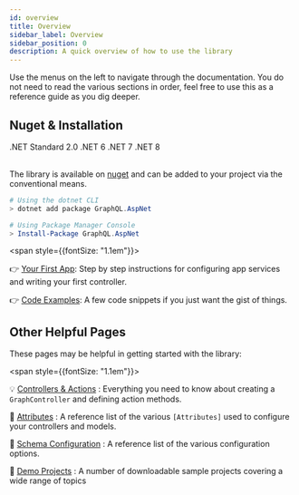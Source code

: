 ```yaml
---
id: overview
title: Overview
sidebar_label: Overview
sidebar_position: 0
description: A quick overview of how to use the library
---
```


Use the menus on the left to navigate through the documentation. You do not need to read the various sections in order, feel free to use this as a reference guide as you dig deeper.

## Nuget & Installation

<span className="pill">.NET Standard 2.0</span> <span className="pill">.NET 6</span> <span className="pill">.NET 7</span> <span className="pill">.NET 8</span> <br/><br/>

The library is available on [nuget](https://www.nuget.org/packages/GraphQL.AspNet/) and can be added to your project via the conventional means.

```powershell title="How to Install The Library"
# Using the dotnet CLI
> dotnet add package GraphQL.AspNet

# Using Package Manager Console
> Install-Package GraphQL.AspNet
```
<span style={{fontSize: "1.1em"}}> 

👉 [Your First App](./create-app.md): Step by step instructions for configuring app services and writing your first controller.

👉 [Code Examples](./code-examples.md): A few code snippets if you just want the gist of things.

</span>


## Other Helpful Pages

These pages may be helpful in getting started with the library:

<span style={{fontSize: "1.1em"}}> 

💡 [Controllers & Actions](../controllers/actions.md) : Everything you need to know about creating a `GraphController` and defining action methods.

📜 [Attributes](../reference/attributes.md) : A reference list of the various `[Attributes]` used to configure your controllers and models.

📐 [Schema Configuration](../reference/schema-configuration.md) : A reference list of the various configuration options.

📌 [Demo Projects](../reference/demo-projects.md) : A number of downloadable sample projects covering a wide range of topics

</span>